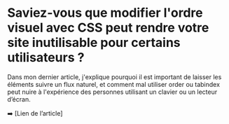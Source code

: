 # Saviez-vous que modifier l'ordre visuel avec CSS peut rendre votre site inutilisable pour certains utilisateurs ?

Dans mon dernier article, j'explique pourquoi il est important de laisser les éléments suivre un flux naturel, et comment mal utiliser order ou tabindex peut nuire à l'expérience des personnes utilisant un clavier ou un lecteur d’écran.

➡️ [Lien de l’article]
